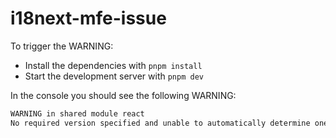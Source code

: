 # i18next-mfe-issue

To trigger the WARNING:

- Install the dependencies with `pnpm install`
- Start the development server with `pnpm dev`

In the console you should see the following WARNING:

```bash
WARNING in shared module react
No required version specified and unable to automatically determine one. Unable to find required version for "react" in description file (i18next-mfe-issue\node_modules\.pnpm\react-i18next@13.5.0_i18next@23.7.6_react-dom@18.2.0_react@18.2.0\node_modules\react-i18next\dist\es\package.json). It need to be in dependencies, devDependencies or peerDependencies.      
```